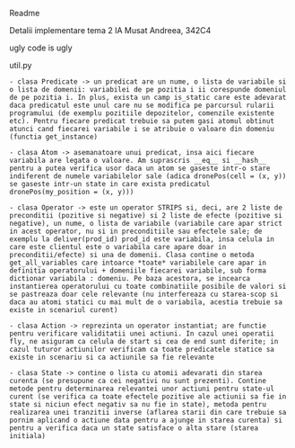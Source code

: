 Readme 

Detalii implementare tema 2 IA 
Musat Andreea, 342C4

ugly code is ugly

util.py

	- clasa Predicate -> un predicat are un nume, o lista de variabile si o lista de domenii: variabilei de pe pozitia i ii corespunde domeniul de pe pozitia i. In plus, exista un camp is_static care este adevarat daca predicatul este unul care nu se modifica pe parcursul rularii programului (de exemplu pozitiile depozitelor, comenzile existente etc). Pentru fiecare predicat trebuie sa putem gasi atomul obtinut atunci cand fiecarei variabile i se atribuie o valoare din domeniu (functia get_instance)

	- clasa Atom -> asemanatoare unui predicat, insa aici fiecare variabila are legata o valoare. Am suprascris __eq__ si __hash__ pentru a putea verifica usor daca un atom se gaseste intr-o stare indiferent de numele variabilelor sale (adica dronePos(cell = (x, y)) se gaseste intr-un state in care exista predicatul dronePos(my_position = (x, y)))

	- clasa Operator -> este un operator STRIPS si, deci, are 2 liste de preconditii (pozitive si negative) si 2 liste de efecte (pozitive si negative), un nume, o lista de variabile (variabile care apar strict in acest operator, nu si in preconditiile sau efectele sale; de exemplu la deliver(prod_id) prod_id este variabila, insa celula in care este clientul este o variabila care apare doar in preconditii/efecte) si una de domenii. Clasa contine o metoda get_all_variables care intoarce *toate* variabilele care apar in definitia operatorului + domeniile fiecarei variabile, sub forma dictionar variabila : domeniu. Pe baza acestora, se incearca instantierea operatorului cu toate combinatiile posibile de valori si se pastreaza doar cele relevante (nu interfereaza cu starea-scop si daca au atomi statici cu mai mult de o variabila, acestia trebuie sa existe in scenariul curent)

	- clasa Action -> reprezinta un operator instantiat; are functie pentru verificare validitatii unei actiuni. In cazul unei operatii fly, ne asiguram ca celula de start si cea de end sunt diferite; in cazul tuturor actiunilor verificam ca toate predicatele statice sa existe in scenariu si ca actiunile sa fie relevante

	- clasa State -> contine o lista cu atomii adevarati din starea curenta (se presupune ca cei negativi nu sunt prezenti). Contine metode pentru determinarea relevantei unor actiuni pentru state-ul curent (se verifica ca toate efectele pozitive ale actiunii sa fie in state si niciun efect negativ sa nu fie in state), metoda pentru realizarea unei tranzitii inverse (aflarea starii din care trebuie sa pornim aplicand o actiune data pentru a ajunge in starea curenta) si pentru a verifica daca un state satisface o alta stare (starea initiala)
